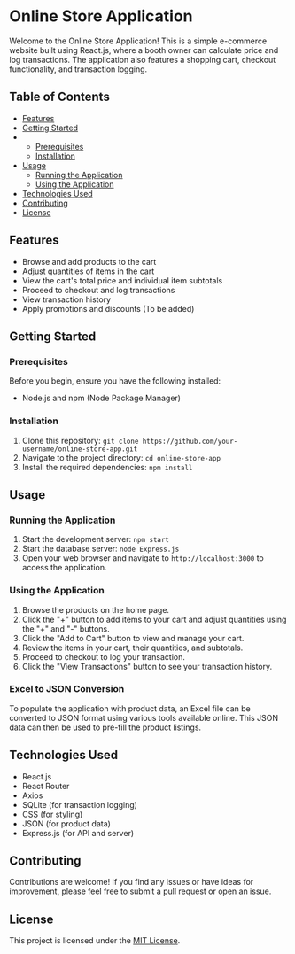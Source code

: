 # Online Store Application

Welcome to the Online Store Application! This is a simple e-commerce website built using React.js, where a booth owner can calculate price and log transactions. The application also features a shopping cart, checkout functionality, and transaction logging.

## Table of Contents

- [Features](#features)
- [Getting Started](#getting-started)
- - [Prerequisites](#prerequisites)
  - [Installation](#installation)
- [Usage](#usage)
  - [Running the Application](#running-the-application)
  - [Using the Application](#using-the-application)
- [Technologies Used](#technologies-used)
- [Contributing](#contributing)
- [License](#license)

## Features

- Browse and add products to the cart
- Adjust quantities of items in the cart
- View the cart's total price and individual item subtotals
- Proceed to checkout and log transactions
- View transaction history
- Apply promotions and discounts (To be added)

## Getting Started
### Prerequisites

Before you begin, ensure you have the following installed:

- Node.js and npm (Node Package Manager)

### Installation

1. Clone this repository: `git clone https://github.com/your-username/online-store-app.git`
2. Navigate to the project directory: `cd online-store-app`
3. Install the required dependencies: `npm install`

## Usage
### Running the Application

1. Start the development server: `npm start`
2. Start the database server: `node Express.js`
3. Open your web browser and navigate to `http://localhost:3000` to access the application.

### Using the Application

1. Browse the products on the home page.
2. Click the "+" button to add items to your cart and adjust quantities using the "+" and "-" buttons.
3. Click the "Add to Cart" button to view and manage your cart.
4. Review the items in your cart, their quantities, and subtotals.
5. Proceed to checkout to log your transaction.
6. Click the "View Transactions" button to see your transaction history.

### Excel to JSON Conversion

To populate the application with product data, an Excel file can be converted to JSON format using various tools available online. This JSON data can then be used to pre-fill the product listings.

## Technologies Used

- React.js
- React Router
- Axios
- SQLite (for transaction logging)
- CSS (for styling)
- JSON (for product data)
- Express.js (for API and server)

## Contributing

Contributions are welcome! If you find any issues or have ideas for improvement, please feel free to submit a pull request or open an issue.

## License

This project is licensed under the [MIT License](LICENSE).
